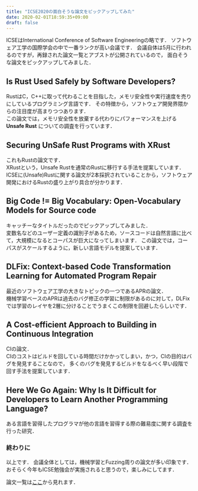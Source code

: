 ```yaml
---
title: "ICSE2020の面白そうな論文をピックアップしてみた"
date: 2020-02-01T18:59:35+09:00
draft: false
---
```


ICSEはInternational Conference of Software Engineeringの略です．
ソフトウェア工学の国際学会の中で一番ランクが高い会議です．
会議自体は5月に行われるのですが，再録された論文一覧とアブストが公開されているので，
面白そうな論文をピックアップしてみました．

## Is Rust Used Safely by Software Developers?
RustはC，C++に取って代わることを目指した，メモリ安全性や実行速度を売りにしているプログラミング言語です．
その特徴から，ソフトウェア開発界隈からの注目度が高まりつつあります．<br>
この論文では，メモリ安全性を放棄する代わりにパフォーマンスを上げる **Unsafe Rust** についての調査を行っています．

## Securing UnSafe Rust Programs with XRust
これもRustの論文です．<br>
XRustという，Unsafe Rustを通常のRustに移行する手法を提案しています．<br>
ICSEに(Unsafe)Rustに関する論文が2本採択されていることから，ソフトウェア開発におけるRustの盛り上がり具合が分かります．

## Big Code != Big Vocabulary: Open-Vocabulary Models for Source code
キャッチーなタイトルだったのでピックアップしてみました．<br>
変数名などのユーザー定義の識別子があるため，ソースコードは自然言語に比べて，大規模になるとコーパスが巨大になってしまいます．
この論文では，コーパスがスケールするように，新しい言語モデルを提案しています．

## DLFix: Context-based Code Transformation Learning for Automated Program Repair
最近のソフトウェア工学の大きなトピックの一つであるAPRの論文．<br>
機械学習ベースのAPRは過去のバグ修正の学習に制限があるのに対して，DLFixでは学習のレイヤを2層に分けることでうまくこの制限を回避したらしいです．

## A Cost-efficient Approach to Building in Continuous Integration
CIの論文．<br>
CIのコストはビルドを回している時間だけかかってしまい，かつ，CIの目的はバグを発見することなので，
多くのバグを発見するビルドをなるべく早い段階で回す手法を提案しています．

## Here We Go Again: Why Is It Difficult for Developers to Learn Another Programming Language?
ある言語を習得したプログラマが他の言語を習得する際の難易度に関する調査を行った研究．

### 終わりに
以上です．
会議全体としては，機械学習とFuzzing周りの論文が多い印象です．
おそらく今年もICSE勉強会が実施されると思うので，楽しみにしてます．

論文一覧は[ここ](https://conf.researchr.org/track/icse-2020/icse-2020-papers#event-overview)から見れます．
